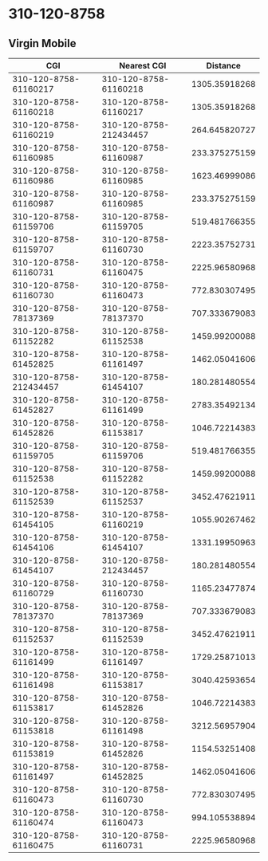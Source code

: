 # 310-120-8758
## Virgin Mobile


| CGI | Nearest CGI | Distance |
|-----|-------------|----------|
| 310-120-8758-61160217 | 310-120-8758-61160218 | 1305.35918268 |
| 310-120-8758-61160218 | 310-120-8758-61160217 | 1305.35918268 |
| 310-120-8758-61160219 | 310-120-8758-212434457 | 264.645820727 |
| 310-120-8758-61160985 | 310-120-8758-61160987 | 233.375275159 |
| 310-120-8758-61160986 | 310-120-8758-61160985 | 1623.46999086 |
| 310-120-8758-61160987 | 310-120-8758-61160985 | 233.375275159 |
| 310-120-8758-61159706 | 310-120-8758-61159705 | 519.481766355 |
| 310-120-8758-61159707 | 310-120-8758-61160730 | 2223.35752731 |
| 310-120-8758-61160731 | 310-120-8758-61160475 | 2225.96580968 |
| 310-120-8758-61160730 | 310-120-8758-61160473 | 772.830307495 |
| 310-120-8758-78137369 | 310-120-8758-78137370 | 707.333679083 |
| 310-120-8758-61152282 | 310-120-8758-61152538 | 1459.99200088 |
| 310-120-8758-61452825 | 310-120-8758-61161497 | 1462.05041606 |
| 310-120-8758-212434457 | 310-120-8758-61454107 | 180.281480554 |
| 310-120-8758-61452827 | 310-120-8758-61161499 | 2783.35492134 |
| 310-120-8758-61452826 | 310-120-8758-61153817 | 1046.72214383 |
| 310-120-8758-61159705 | 310-120-8758-61159706 | 519.481766355 |
| 310-120-8758-61152538 | 310-120-8758-61152282 | 1459.99200088 |
| 310-120-8758-61152539 | 310-120-8758-61152537 | 3452.47621911 |
| 310-120-8758-61454105 | 310-120-8758-61160219 | 1055.90267462 |
| 310-120-8758-61454106 | 310-120-8758-61454107 | 1331.19950963 |
| 310-120-8758-61454107 | 310-120-8758-212434457 | 180.281480554 |
| 310-120-8758-61160729 | 310-120-8758-61160730 | 1165.23477874 |
| 310-120-8758-78137370 | 310-120-8758-78137369 | 707.333679083 |
| 310-120-8758-61152537 | 310-120-8758-61152539 | 3452.47621911 |
| 310-120-8758-61161499 | 310-120-8758-61161497 | 1729.25871013 |
| 310-120-8758-61161498 | 310-120-8758-61153817 | 3040.42593654 |
| 310-120-8758-61153817 | 310-120-8758-61452826 | 1046.72214383 |
| 310-120-8758-61153818 | 310-120-8758-61161498 | 3212.56957904 |
| 310-120-8758-61153819 | 310-120-8758-61452826 | 1154.53251408 |
| 310-120-8758-61161497 | 310-120-8758-61452825 | 1462.05041606 |
| 310-120-8758-61160473 | 310-120-8758-61160730 | 772.830307495 |
| 310-120-8758-61160474 | 310-120-8758-61160473 | 994.105538894 |
| 310-120-8758-61160475 | 310-120-8758-61160731 | 2225.96580968 |

